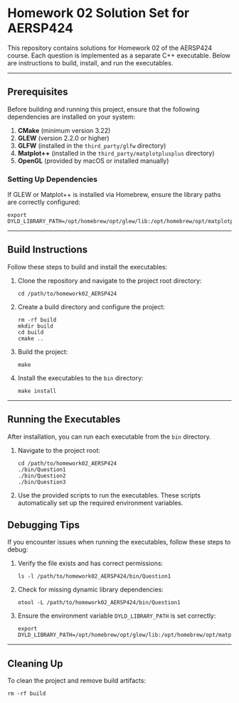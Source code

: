 
# Homework 02 Solution Set for AERSP424

This repository contains solutions for Homework 02 of the AERSP424 course. Each question is implemented as a separate C++ executable. Below are instructions to build, install, and run the executables.

---

## Prerequisites

Before building and running this project, ensure that the following dependencies are installed on your system:

1. **CMake** (minimum version 3.22)
2. **GLEW** (version 2.2.0 or higher)
3. **GLFW** (installed in the `third_party/glfw` directory)
4. **Matplot++** (installed in the `third_party/matplotplusplus` directory)
5. **OpenGL** (provided by macOS or installed manually)

### Setting Up Dependencies

If GLEW or Matplot++ is installed via Homebrew, ensure the library paths are correctly configured:
```
export DYLD_LIBRARY_PATH=/opt/homebrew/opt/glew/lib:/opt/homebrew/opt/matplotplusplus/lib:$DYLD_LIBRARY_PATH
```
---

## Build Instructions

Follow these steps to build and install the executables:

1. Clone the repository and navigate to the project root directory:
    ```
    cd /path/to/homework02_AERSP424
    ```

2. Create a build directory and configure the project:
    ```
    rm -rf build
    mkdir build
    cd build
    cmake ..
    ```

3. Build the project:
    ```
    make
    ```

4. Install the executables to the `bin` directory:
    ```
    make install
    ```

---

## Running the Executables

After installation, you can run each executable from the `bin` directory.

1. Navigate to the project root:
    ```
    cd /path/to/homework02_AERSP424
    ./bin/Question1
    ./bin/Question2
    ./bin/Question3
    ```

2. Use the provided scripts to run the executables. These scripts automatically set up the required environment variables.


## Debugging Tips

If you encounter issues when running the executables, follow these steps to debug:

1. Verify the file exists and has correct permissions:
    ```
    ls -l /path/to/homework02_AERSP424/bin/Question1
    ```

2. Check for missing dynamic library dependencies:
    ```
    otool -L /path/to/homework02_AERSP424/bin/Question1
    ```

3. Ensure the environment variable `DYLD_LIBRARY_PATH` is set correctly:
    ```
    export DYLD_LIBRARY_PATH=/opt/homebrew/opt/glew/lib:/opt/homebrew/opt/matplotplusplus/lib:$DYLD_LIBRARY_PATH
    ```

---

## Cleaning Up

To clean the project and remove build artifacts:
```
rm -rf build
```

